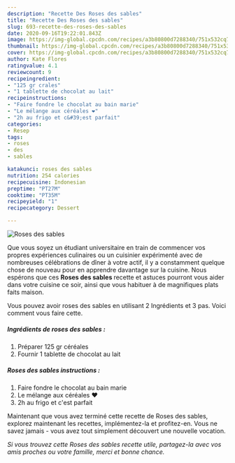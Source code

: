 ```yaml
---
description: "Recette Des Roses des sables"
title: "Recette Des Roses des sables"
slug: 693-recette-des-roses-des-sables
date: 2020-09-16T19:22:01.843Z
image: https://img-global.cpcdn.com/recipes/a3b80800d7288340/751x532cq70/roses-des-sables-photo-principale-de-la-recette.jpg
thumbnail: https://img-global.cpcdn.com/recipes/a3b80800d7288340/751x532cq70/roses-des-sables-photo-principale-de-la-recette.jpg
cover: https://img-global.cpcdn.com/recipes/a3b80800d7288340/751x532cq70/roses-des-sables-photo-principale-de-la-recette.jpg
author: Kate Flores
ratingvalue: 4.1
reviewcount: 9
recipeingredient:
- "125 gr crales"
- "1 tablette de chocolat au lait"
recipeinstructions:
- "Faire fondre le chocolat au bain marie"
- "Le mélange aux céréales ❤️"
- "2h au frigo et c&#39;est parfait"
categories:
- Resep
tags:
- roses
- des
- sables

katakunci: roses des sables 
nutrition: 254 calories
recipecuisine: Indonesian
preptime: "PT27M"
cooktime: "PT35M"
recipeyield: "1"
recipecategory: Dessert

---
```



![Roses des sables](https://img-global.cpcdn.com/recipes/a3b80800d7288340/751x532cq70/roses-des-sables-photo-principale-de-la-recette.jpg)

Que vous soyez un étudiant universitaire en train de commencer vos propres expériences culinaires ou un cuisinier expérimenté avec de nombreuses célébrations de dîner à votre actif, il y a constamment quelque chose de nouveau pour en apprendre davantage sur la cuisine. Nous espérons que ces <strong> Roses des sables </strong> recette et astuces pourront vous aider dans votre cuisine ce soir, ainsi que vous habituer à de magnifiques plats faits maison.

<!--inarticleads1-->

Vous pouvez avoir roses des sables en utilisant 2 Ingrédients et 3 pas. Voici comment vous faire cette.

##### Ingrédients de roses des sables :

1. Préparer 125 gr céréales
1. Fournir 1 tablette de chocolat au lait




<!--inarticleads2-->

##### Roses des sables instructions :

1. Faire fondre le chocolat au bain marie
1. Le mélange aux céréales ❤️
1. 2h au frigo et c&#39;est parfait




<!--inarticleads1-->

<p>
Maintenant que vous avez terminé cette recette de Roses des sables, explorez maintenant les recettes, implémentez-la et profitez-en. Vous ne savez jamais - vous avez tout simplement découvert une nouvelle vocation.
</p>

<p>
<i>Si vous trouvez cette Roses des sables recette utile, partagez-la avec vos amis proches ou votre famille, merci et bonne chance.</i>
</p>
